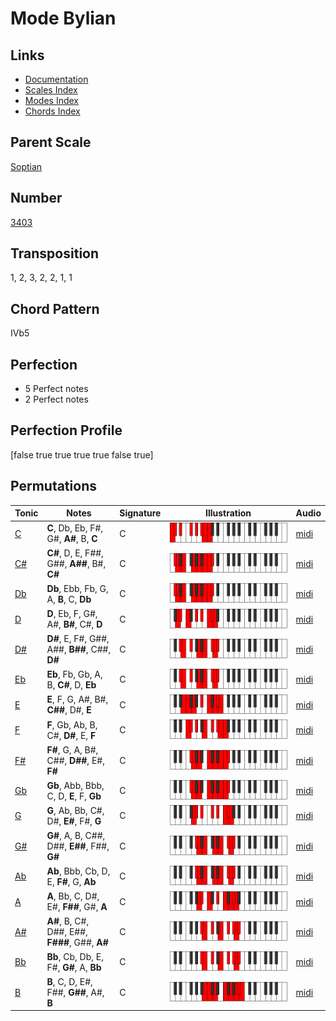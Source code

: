 # Mode Bylian

## Links

- [Documentation](README.md)
- [Scales Index](Scales.md)
- [Modes Index](Modes.md)
- [Chords Index](Chords.md)

## Parent Scale

[Soptian](ScaleSoptian.md)

## Number

[3403](https://ianring.com/musictheory/scales/3403)

## Transposition

1, 2, 3, 2, 2, 1, 1

## Chord Pattern

IVb5

## Perfection

- 5 Perfect notes
- 2 Perfect notes

## Perfection Profile

[false true true true true false true]

## Permutations

| Tonic | Notes | Signature | Illustration | Audio |
|-------|-------|-----------|--------------|-------|
| [C](ModeCNaturalBylian.md) | **C**, Db, Eb, F#, G#, **A#**, B, **C** | C | ![CNaturalBylian](ModeCNaturalBylian.png) | [midi](https://github.com/edipermadi/music/blob/main/docs/ModeCNaturalBylian.mid?raw=true) |
| [C#](ModeCSharpBylian.md) | **C#**, D, E, F##, G##, **A##**, B#, **C#** | C | ![CSharpBylian](ModeCSharpBylian.png) | [midi](https://github.com/edipermadi/music/blob/main/docs/ModeCSharpBylian.mid?raw=true) |
| [Db](ModeDFlatBylian.md) | **Db**, Ebb, Fb, G, A, **B**, C, **Db** | C | ![DFlatBylian](ModeDFlatBylian.png) | [midi](https://github.com/edipermadi/music/blob/main/docs/ModeDFlatBylian.mid?raw=true) |
| [D](ModeDNaturalBylian.md) | **D**, Eb, F, G#, A#, **B#**, C#, **D** | C | ![DNaturalBylian](ModeDNaturalBylian.png) | [midi](https://github.com/edipermadi/music/blob/main/docs/ModeDNaturalBylian.mid?raw=true) |
| [D#](ModeDSharpBylian.md) | **D#**, E, F#, G##, A##, **B##**, C##, **D#** | C | ![DSharpBylian](ModeDSharpBylian.png) | [midi](https://github.com/edipermadi/music/blob/main/docs/ModeDSharpBylian.mid?raw=true) |
| [Eb](ModeEFlatBylian.md) | **Eb**, Fb, Gb, A, B, **C#**, D, **Eb** | C | ![EFlatBylian](ModeEFlatBylian.png) | [midi](https://github.com/edipermadi/music/blob/main/docs/ModeEFlatBylian.mid?raw=true) |
| [E](ModeENaturalBylian.md) | **E**, F, G, A#, B#, **C##**, D#, **E** | C | ![ENaturalBylian](ModeENaturalBylian.png) | [midi](https://github.com/edipermadi/music/blob/main/docs/ModeENaturalBylian.mid?raw=true) |
| [F](ModeFNaturalBylian.md) | **F**, Gb, Ab, B, C#, **D#**, E, **F** | C | ![FNaturalBylian](ModeFNaturalBylian.png) | [midi](https://github.com/edipermadi/music/blob/main/docs/ModeFNaturalBylian.mid?raw=true) |
| [F#](ModeFSharpBylian.md) | **F#**, G, A, B#, C##, **D##**, E#, **F#** | C | ![FSharpBylian](ModeFSharpBylian.png) | [midi](https://github.com/edipermadi/music/blob/main/docs/ModeFSharpBylian.mid?raw=true) |
| [Gb](ModeGFlatBylian.md) | **Gb**, Abb, Bbb, C, D, **E**, F, **Gb** | C | ![GFlatBylian](ModeGFlatBylian.png) | [midi](https://github.com/edipermadi/music/blob/main/docs/ModeGFlatBylian.mid?raw=true) |
| [G](ModeGNaturalBylian.md) | **G**, Ab, Bb, C#, D#, **E#**, F#, **G** | C | ![GNaturalBylian](ModeGNaturalBylian.png) | [midi](https://github.com/edipermadi/music/blob/main/docs/ModeGNaturalBylian.mid?raw=true) |
| [G#](ModeGSharpBylian.md) | **G#**, A, B, C##, D##, **E##**, F##, **G#** | C | ![GSharpBylian](ModeGSharpBylian.png) | [midi](https://github.com/edipermadi/music/blob/main/docs/ModeGSharpBylian.mid?raw=true) |
| [Ab](ModeAFlatBylian.md) | **Ab**, Bbb, Cb, D, E, **F#**, G, **Ab** | C | ![AFlatBylian](ModeAFlatBylian.png) | [midi](https://github.com/edipermadi/music/blob/main/docs/ModeAFlatBylian.mid?raw=true) |
| [A](ModeANaturalBylian.md) | **A**, Bb, C, D#, E#, **F##**, G#, **A** | C | ![ANaturalBylian](ModeANaturalBylian.png) | [midi](https://github.com/edipermadi/music/blob/main/docs/ModeANaturalBylian.mid?raw=true) |
| [A#](ModeASharpBylian.md) | **A#**, B, C#, D##, E##, **F###**, G##, **A#** | C | ![ASharpBylian](ModeASharpBylian.png) | [midi](https://github.com/edipermadi/music/blob/main/docs/ModeASharpBylian.mid?raw=true) |
| [Bb](ModeBFlatBylian.md) | **Bb**, Cb, Db, E, F#, **G#**, A, **Bb** | C | ![BFlatBylian](ModeBFlatBylian.png) | [midi](https://github.com/edipermadi/music/blob/main/docs/ModeBFlatBylian.mid?raw=true) |
| [B](ModeBNaturalBylian.md) | **B**, C, D, E#, F##, **G##**, A#, **B** | C | ![BNaturalBylian](ModeBNaturalBylian.png) | [midi](https://github.com/edipermadi/music/blob/main/docs/ModeBNaturalBylian.mid?raw=true) |

